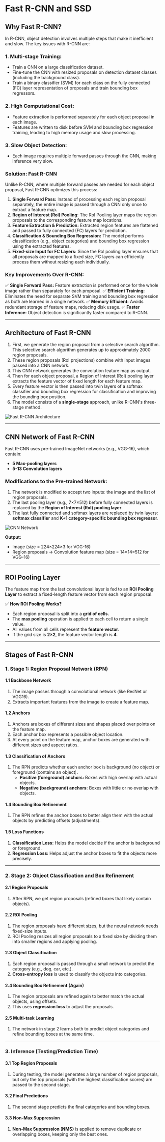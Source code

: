 # **Fast R-CNN and SSD**

## **Why Fast R-CNN?**

In R-CNN, object detection involves multiple steps that make it inefficient and slow. The key issues with R-CNN are:

### **1. Multi-stage Training:**
- Train a CNN on a large classification dataset.
- Fine-tune the CNN with resized proposals on detection dataset classes (including the background class).
- Train a binary classifier (SVM) for each class on the fully connected (FC) layer representation of proposals and train bounding box regressors.

### **2. High Computational Cost:**
- Feature extraction is performed separately for each object proposal in each image.
- Features are written to disk before SVM and bounding box regression training, leading to high memory usage and slow processing.

### **3. Slow Object Detection:**
- Each image requires multiple forward passes through the CNN, making inference very slow.

### **Solution: Fast R-CNN**

Unlike R-CNN, where multiple forward passes are needed for each object proposal, Fast R-CNN optimizes this process:

1. **Single Forward Pass:** Instead of processing each region proposal separately, the entire image is passed through a CNN only once to extract a feature map.
2. **Region of Interest (RoI) Pooling:** The RoI Pooling layer maps the region proposals to the corresponding feature map locations.
3. **Feature Extraction & Prediction:** Extracted region features are flattened and passed to fully connected (FC) layers for prediction.
4. **Classification & Bounding Box Regression:** The model performs classification (e.g., object categories) and bounding box regression using the extracted features.
5. **Fixed-size Input for FC Layers:** Since the RoI pooling layer ensures that all proposals are mapped to a fixed size, FC layers can efficiently process them without resizing each individually.

### **Key Improvements Over R-CNN:**
✅ **Single Forward Pass:** Feature extraction is performed once for the whole image rather than separately for each proposal.
✅ **Efficient Training:** Eliminates the need for separate SVM training and bounding box regression as both are learned in a single network.
✅ **Memory Efficient:** Avoids redundant storage of feature maps, reducing disk usage.
✅ **Faster Inference:** Object detection is significantly faster compared to R-CNN.

---

## **Architecture of Fast R-CNN**

1. First, we generate the region proposal from a selective search algorithm. This selective search algorithm generates up to approximately 2000 region proposals.
2. These region proposals (RoI projections) combine with input images passed into a CNN network.
3. This CNN network generates the convolution feature map as output.
4. Then for each object proposal, a Region of Interest (RoI) pooling layer extracts the feature vector of fixed length for each feature map.
5. Every feature vector is then passed into twin layers of a softmax classifier and bounding box regression for classification and improving the bounding box position.
6. The model consists of a **single-stage** approach, unlike R-CNN's three-stage method.

![Fast R-CNN Architecture](https://github.com/user-attachments/assets/9351d8ac-b71f-4f6d-9145-74987fdfcffb)

---

## **CNN Network of Fast R-CNN**

Fast R-CNN uses pre-trained ImageNet networks (e.g., VGG-16), which contain:
- **5 Max-pooling layers**
- **5-13 Convolution layers**

### **Modifications to the Pre-trained Network:**
1. The network is modified to accept two inputs: the image and the list of region proposals.
2. The last pooling layer (e.g., 7×7×512) before fully connected layers is replaced by the **Region of Interest (RoI) pooling layer**.
3. The last fully connected and softmax layers are replaced by twin layers: **softmax classifier** and **K+1 category-specific bounding box regressor**.

![CNN Network](https://github.com/user-attachments/assets/7fe0ebd7-be6a-43e3-8f70-892ab90d8829)

**Output:**
- Image (size = 224×224×3 for VGG-16)
- Region proposals → Convolution feature map (size = 14×14×512 for VGG-16)

---

## **ROI Pooling Layer**

The feature map from the last convolutional layer is fed to an **ROI Pooling Layer** to extract a fixed-length feature vector from each region proposal.

✅ **How ROI Pooling Works?**
- Each region proposal is split into a **grid of cells**.
- The **max pooling** operation is applied to each cell to return a single value.
- All values from all cells represent the **feature vector**.
- If the grid size is **2×2**, the feature vector length is **4**.

---

## **Stages of Fast R-CNN**

### **1. Stage 1: Region Proposal Network (RPN)**

#### **1.1 Backbone Network**
1. The image passes through a convolutional network (like ResNet or VGG16).
2. Extracts important features from the image to create a feature map.

#### **1.2 Anchors**
1. Anchors are boxes of different sizes and shapes placed over points on the feature map.
2. Each anchor box represents a possible object location.
3. At every point on the feature map, anchor boxes are generated with different sizes and aspect ratios.

#### **1.3 Classification of Anchors**
1. The RPN predicts whether each anchor box is background (no object) or foreground (contains an object).
   - **Positive (foreground) anchors:** Boxes with high overlap with actual objects.
   - **Negative (background) anchors:** Boxes with little or no overlap with objects.

#### **1.4 Bounding Box Refinement**
1. The RPN refines the anchor boxes to better align them with the actual objects by predicting offsets (adjustments).

#### **1.5 Loss Functions**
1. **Classification Loss:** Helps the model decide if the anchor is background or foreground.
2. **Regression Loss:** Helps adjust the anchor boxes to fit the objects more precisely.

---

### **2. Stage 2: Object Classification and Box Refinement**

#### **2.1 Region Proposals**
1. After RPN, we get region proposals (refined boxes that likely contain objects).

#### **2.2 ROI Pooling**
1. The region proposals have different sizes, but the neural network needs fixed-size inputs.
2. ROI Pooling resizes all region proposals to a fixed size by dividing them into smaller regions and applying pooling.

#### **2.3 Object Classification**
1. Each region proposal is passed through a small network to predict the category (e.g., dog, car, etc.).
2. **Cross-entropy loss** is used to classify the objects into categories.

#### **2.4 Bounding Box Refinement (Again)**
1. The region proposals are refined again to better match the actual objects, using offsets.
2. This uses **regression loss** to adjust the proposals.

#### **2.5 Multi-task Learning**
1. The network in stage 2 learns both to predict object categories and refine bounding boxes at the same time.

---

### **3. Inference (Testing/Prediction Time)**

#### **3.1 Top Region Proposals**
1. During testing, the model generates a large number of region proposals, but only the top proposals (with the highest classification scores) are passed to the second stage.

#### **3.2 Final Predictions**
1. The second stage predicts the final categories and bounding boxes.

#### **3.3 Non-Max Suppression**
1. **Non-Max Suppression (NMS)** is applied to remove duplicate or overlapping boxes, keeping only the best ones.






